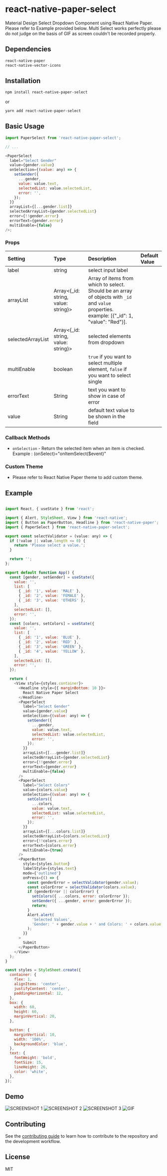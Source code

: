 # react-native-paper-select

Material Design Select Dropdown Component using React Native Paper.
Please refer to Example provided below. Multi Select works perfectly please do not judge on the basis of GIF as screen couldn't be recorded properly.

## Dependencies

```sh
react-native-paper
react-native-vector-icons
```

## Installation

```sh
npm install react-native-paper-select
```

or

```sh
yarn add react-native-paper-select
```



## Basic Usage

```js
import PaperSelect from 'react-native-paper-select';

// ...

<PaperSelect
  label="Select Gender"
  value={gender.value}
  onSelection={(value: any) => {
    setGender({
      ...gender,
      value: value.text,
      selectedList: value.selectedList,
      error: '',
    });
  }}
  arrayList={[...gender.list]}
  selectedArrayList={gender.selectedList}
  error={!!gender.error}
  errorText={gender.error}
  multiEnable={false}
/>;
```

### Props

| Setting                        | Type       | Description                                                                                                                                                                                                                                                                                                                                              | Default Value       |
| :----------------------------- | :--------- | :------------------------------------------------------------------------------------------------------------------------------------------------------------------------------------------------------------------------------------------------------------------------------------------------------------------------------------------------------- | :------------------ |
| label                | string    | select input label                                                                                                                                                                                                                                                                              |                |
| arrayList                    | Array<{_id: string, value: string}>     | Array of items from which to select. Should be an array of objects with `_id` and `value` properties. example: [{"_id": 1, "value": "Red"}].                                                                                                                                                                                                                                                                                             |             |
| selectedArrayList                       | Array<{_id: string, value: string}>    | selected elements from dropdown                                                                                                                                                                                                                                                                                                                                     |               |
| multiEnable                           | boolean | `true` if you want to select multiple element, `false` if you want to select single |                |
| errorText                        | String     | text you want to show in case of error                                                                                                                                                                                                                                                                                                           |            |
| value                      | String     | default text value to be shown in the field                                                                                                                                                                                                                                                                                                          |               |

### Callback Methods

- `onSelection` - Return the selected item when an item is checked.
  Example : (onSelect)="onItemSelect($event)"


### Custom Theme

- Please refer to React Native Paper theme to add custom theme.


## Example

```js

import React, { useState } from 'react';

import { Alert, StyleSheet, View } from 'react-native';
import { Button as PaperButton, Headline } from 'react-native-paper';
import { PaperSelect } from 'react-native-paper-select';

export const selectValidator = (value: any) => {
  if (!value || value.length <= 0) {
    return 'Please select a value.';
  }

  return '';
};

export default function App() {
  const [gender, setGender] = useState({
    value: '',
    list: [
      { _id: '1', value: 'MALE' },
      { _id: '2', value: 'FEMALE' },
      { _id: '3', value: 'OTHERS' },
    ],
    selectedList: [],
    error: '',
  });
  const [colors, setColors] = useState({
    value: '',
    list: [
      { _id: '1', value: 'BLUE' },
      { _id: '2', value: 'RED' },
      { _id: '3', value: 'GREEN' },
      { _id: '4', value: 'YELLOW' },
    ],
    selectedList: [],
    error: '',
  });

  return (
    <View style={styles.container}>
      <Headline style={{ marginBottom: 10 }}>
        React Native Paper Select
      </Headline>
      <PaperSelect
        label="Select Gender"
        value={gender.value}
        onSelection={(value: any) => {
          setGender({
            ...gender,
            value: value.text,
            selectedList: value.selectedList,
            error: '',
          });
        }}
        arrayList={[...gender.list]}
        selectedArrayList={gender.selectedList}
        error={!!gender.error}
        errorText={gender.error}
        multiEnable={false}
      />
      <PaperSelect
        label="Select Colors"
        value={colors.value}
        onSelection={(value: any) => {
          setColors({
            ...colors,
            value: value.text,
            selectedList: value.selectedList,
            error: '',
          });
        }}
        arrayList={[...colors.list]}
        selectedArrayList={colors.selectedList}
        error={!!colors.error}
        errorText={colors.error}
        multiEnable={true}
      />
      <PaperButton
        style={styles.button}
        labelStyle={styles.text}
        mode={'outlined'}
        onPress={() => {
          const genderError = selectValidator(gender.value);
          const colorError = selectValidator(colors.value);
          if (genderError || colorError) {
            setColors({ ...colors, error: colorError });
            setGender({ ...gender, error: genderError });
            return;
          }
          Alert.alert(
            'Selected Values',
            'Gender: ' + gender.value + ' and Colors: ' + colors.value
          );
        }}
      >
        Submit
      </PaperButton>
    </View>
  );
}

const styles = StyleSheet.create({
  container: {
    flex: 1,
    alignItems: 'center',
    justifyContent: 'center',
    paddingHorizontal: 12,
  },
  box: {
    width: 60,
    height: 60,
    marginVertical: 20,
  },

  button: {
    marginVertical: 10,
    width: '100%',
    backgroundColor: 'blue',
  },
  text: {
    fontWeight: 'bold',
    fontSize: 15,
    lineHeight: 26,
    color: 'white',
  },
});
```

## Demo

![SCREENSHOT 1](screenshot_1.png)
![SCREENSHOT 2](screenshot_2.png)
![SCREENSHOT 3](screenshot_3.png)
![GIF](gif_react_native_paper_select.gif)

## Contributing

See the [contributing guide](CONTRIBUTING.md) to learn how to contribute to the repository and the development workflow.

## License

MIT
